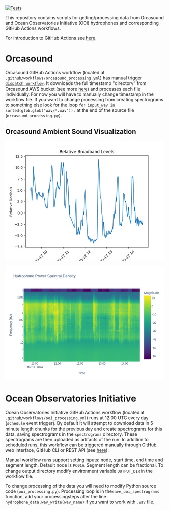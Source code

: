 [![Tests](https://github.com/orcasound/orca-action-workflow/actions/workflows/tests.yml/badge.svg)](https://github.com/orcasound/orca-action-workflow/actions/workflows/tests.yml)

This repository contains scripts for getting/processing data from Orcasound and Ocean Observatories Initiative (OOI) hydrophones and corresponding GitHub Actions workflows.

For introduction to GitHub Actions see [here](https://docs.github.com/en/actions/learn-github-actions/introduction-to-github-actions).

# Orcasound

Orcasound GitHub Actions workflow (located at `.github/workflows/orcasound_processing.yml`) has manual trigger [`dispatch_workflow`](https://docs.github.com/en/actions/managing-workflow-runs/manually-running-a-workflow). It downloads the full timestamp "directory" from Orcasound AWS bucket (see more [here](https://github.com/orcasound/orcadata/blob/master/access.md)) and processes each file individually. For now you will have to manually change timestamp in the workflow file. If you want to change processing from creating spectrograms to something else look for the loop `for input_wav in sorted(glob.glob("wav/*.wav")):` at the end of the source file (`orcasound_processing.py`).

## Orcasound Ambient Sound Visualization


![](img/broadband.png)

![](img/psd.png)

# Ocean Observatories Initiative

Ocean Observatories Initiative GitHub Actions workflow (located at `.github/workflows/ooi_processing.yml`) runs at 12:00 UTC every day (`schedule` event trigger). By default it will attempt to download data in 5 minute length chunks for the previous day and create spectrograms for this data, saving spectrograms in the `spectrograms` directory. These spectrograms are then uploaded as artifacts of the run. In addition to scheduled runs, this workflow can be triggered manually through GitHub web interface, GitHub CLI or REST API (see [here](https://docs.github.com/en/actions/managing-workflow-runs/manually-running-a-workflow)).

Manual workflow runs support setting inputs: node, start time, end time and segment length. Default node is `PC01A`. Segment length can be fractional. To change output directory modify environment variable `OUTPUT_DIR` in the workflow file.

To change processing of the data you will need to modify Python source code (`ooi_processing.py`). Processing loop is in the`save_ooi_spectrograms` function, add your processingsteps after the line `hydrophone_data.wav_write(wav_name)` if you want to work with `.wav` file.
